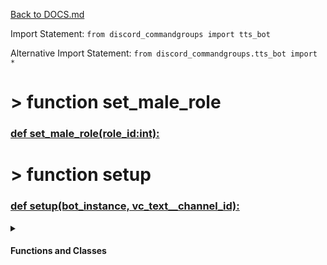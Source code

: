 [Back to DOCS.md](DOCS.md)

Import Statement: `from discord_commandgroups import tts_bot`

Alternative Import Statement: `from discord_commandgroups.tts_bot import *`

# >  function set_male_role #

### [def set_male_role(role_id:int):](./../discord_commandgroups/tts_bot.py#L21) 

# >  function setup #

### [def setup(bot_instance, vc_text__channel_id):](./../discord_commandgroups/tts_bot.py#L28) 


 <details>
<summary>

#### Functions and Classes

</summary>

# >  >  function setup.stop_after_time #

### [def stop_after_time(current_queue_id, vc):](./../discord_commandgroups/tts_bot.py#L38) 

</details>

